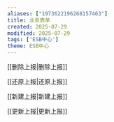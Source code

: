 ```yaml
---
aliases: ["1973622196268157463"]
title: 业务表单
created: 2025-07-29
modified: 2025-07-29
tags: ['ESB中心']
theme: ESB中心
---
```


[[删除上报|删除上报]]

[[还原上报|还原上报]]

[[新建上报|新建上报]]

[[更新上报|更新上报]]